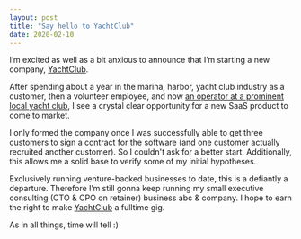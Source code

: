 ```yaml
---
layout: post
title: "Say hello to YachtClub" 
date: 2020-02-10
---
```


I’m excited as well as a bit anxious to announce that I’m starting a new company, [YachtClub](https://www.yachtclub.ai).  

After spending about a year in the marina, harbor, yacht club industry as a customer, then a volunteer employee, and now [an operator at a prominent local yacht club](https://anthonybroadcrawford.com/2020/02/03/joining-wilmette-yacht-club-board.html), I see a crystal clear opportunity for a new SaaS product to come to market. 

I only formed the company once I was successfully able to get three customers to sign a contract for the software (and one customer actually recruited another customer). So I couldn't ask for a better start. Additionally, this allows me a solid base to verify some of my initial hypotheses.  

Exclusively running venture-backed businesses to date, this is a defiantly a departure. Therefore I’m still gonna keep running my small executive consulting (CTO & CPO on retainer) business abc & company. I hope to earn the right to make [YachtClub](https://www.yachtclub.ai) a fulltime gig.  

As in all things, time will tell :) 
